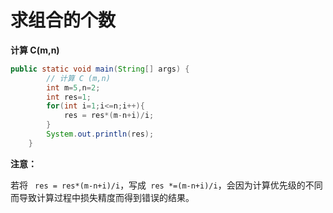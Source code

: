 # 求组合的个数

**计算 C(m,n)**

```java
public static void main(String[] args) {
        // 计算 C (m,n)
        int m=5,n=2;
        int res=1;
        for(int i=1;i<=n;i++){
            res = res*(m-n+i)/i;
        }
        System.out.println(res);
    }
```

**注意：**

若将 ``` res = res*(m-n+i)/i```，写成``` res *=(m-n+i)/i```，会因为计算优先级的不同而导致计算过程中损失精度而得到错误的结果。